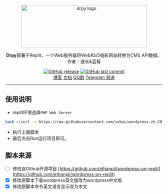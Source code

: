<p align="center">
    <a href="https://cn.wordpress.org/" target="_blank" rel="noopener noreferrer">
        <img width="400" height="136" src="https://s.w.org/style/images/about/WordPress-logotype-alternative-white.png" alt="drpy logo" />
    </a>
</p>

<p align="center"><b>Drpy</b>部署于Replit，️一个Web服务器将Web和x5电影网站转换为CMS API数据。作者：道长&蓝莓</p>

<p align="center">
<a href="https://github.com/sxbai/drpy-on-replit/releases"><img alt="GitHub release" src="https://img.shields.io/github/release/sxbai/drpy-on-replit.svg?style=flat-square&include_prereleases" /></a>
<a href="https://github.com/sxbai/drpy-on-replit/commits"><img alt="GitHub last commit" src="https://img.shields.io/github/last-commit/sxbai/drpy-on-replit.svg?style=flat-square" /></a>

<br />
<a href="https://blog.sxbai.com">博客</a>
<a href="https://github.com/liu673cn/drpy/blob/master/%E9%81%93%E9%95%BF%E4%B9%B1%E8%AF%B4.md">文档</a>
<a href="https://qm.qq.com/cgi-bin/qm/qr?k=H2KwcXrMdiR5M2blHR5gjZzPfN_S3N_C&jump_from=webapi">QQ群</a>
<a href="https://t.me/sxbai">Telegram 频道</a>
</p>

------------------------------
## 使用说明
- replit环境选择`PHP Web Server`

```bash
bash <(curl -s https://raw.githubusercontent.com/sxbai/wordpress-zh_CN-on-replit/main/build.sh)
```
- 执行上面脚本
- 最后点击Run运行项目即可。

## 脚本来源
- [ ] 修改自Github开源项目 [https://github.com/ethanpil/wordpress-on-replit](https://github.com/ethanpil/wordpress-on-replit)
- [x] 修改原脚本下载wordpress英文版改为wordpress中文版
- [x] 修改原脚本命令英文语言显示改为中文
